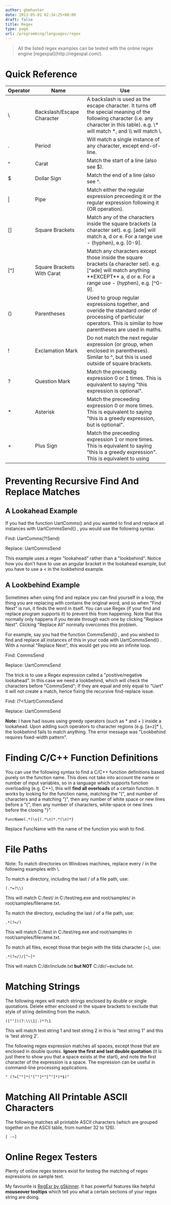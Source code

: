 ```yaml
---
author: gbmhunter
date: 2013-05-01 02:34:25+00:00
draft: false
title: Regex
type: page
url: /programming/languages/regex
---
```


<blockquote>All the listed regex examples can be tested with the online regex engine [regexpal](http://regexpal.com/).</blockquote>

# Quick Reference


<table>
    <thead>
        <tr>
            <th>Operator</th>
            <th>Name</th>
            <th>Use</th>
        </tr>
    </thead>
<tbody >
<tr >
<td >\
</td>

<td >Backslash/Escape Character
</td>

<td >A backslash is used as the escape character. It turns off the special meaning of the following character (i.e. any character in this table). e.g. \* will match *, and \\ will match \.
</td>
</tr>
<tr >

<td >.
</td>

<td >Period
</td>

<td >Will match a single instance of any character, except end-of-line.
</td>
</tr>
<tr >

<td >^
</td>

<td >Carat
</td>

<td >Match the start of a line (also see $).
</td>
</tr>
<tr >

<td >$
</td>

<td >Dollar Sign
</td>

<td >Match the end of a line (also see ^.
</td>
</tr>
<tr >

<td >|
</td>

<td >Pipe
</td>

<td >Match either the regular expression preceeding it or the regular expression following it (OR operation).
</td>
</tr>
<tr >

<td >[]
</td>

<td >Square Brackets
</td>

<td >Match any of the characters inside the square brackets (a character set). e.g. [ade] will match a, d or e. For a range use - (hyphen), e.g. [0-9].
</td>
</tr>
<tr >

<td >[^]
</td>

<td >Square Brackets With Carat
</td>

<td >Match any characters except those inside the square brackets (a character set). e.g. [^ade] will match anything **EXCEPT** a, d or e. For a range use - (hyphen), e.g. [^0-9].
</td>
</tr>
<tr >

<td >()
</td>

<td >Parentheses
</td>

<td >Used to group regular expressions together, and overide the standard order of processing of particular operators. This is similar to how parentheses are used in maths.
</td>
</tr>
<tr >

<td >!
</td>

<td >Exclamation Mark
</td>

<td >Do not match the next regular expression (or group, when enclosed in parentheses). Similar to ^, but this is used outside of square brackets.
</td>
</tr>
<tr >

<td >?
</td>

<td >Question Mark
</td>

<td >Match the preceedig expression 0 or 1 times. This is equivalent to saying "this expression is optional".
</td>
</tr>
<tr >

<td >*
</td>

<td >Asterisk
</td>

<td >Match the preceeding expression 0 or more times. This is equivalent to saying "this is a greedy expression, but is optional".
</td>
</tr>
<tr >

<td >+
</td>

<td >Plus Sign
</td>

<td >Match the preceeding expression 1 or more times. This is equivalent to saying "this is a greedy expression". This is equivalent to using
</td>
</tr>
</tbody>
</table>


# Preventing Recursive Find And Replace Matches

## A Lookahead Example

If you had the function UartComms() and you wanted to find and replace all instances with UartCommsSend() , you would use the following syntax:
    
Find: UartComms(?!Send)
    
Replace: UartCommsSend
    
This example uses a regex "lookahead" rather than a "lookbehind". Notice how you don't have to use an angular bracket in the lookahead example, but you have to use a < in the lookbehind example.

## A Lookbehind Example

Sometimes when using find and replace you can find yourself in a loop, the thing you are replacing with contains the original word, and so when "Find Next" is run, it finds the word in itself. You can use Regex (if your find and replace program supports it) to prevent this from happening. Note that this normally only happens if you iterate through each one by clicking "Replace Next". Clicking "Replace All" normally overcomes this problem.

For example, say you had the function CommsSend() , and you wished to find and replace all instances of this in your code with UartCommsSend() . With a normal "Replace Next", this would get you into an infinite loop.

Find: CommsSend

Replace: UartCommsSend
    
The trick is to use a Regex expression called a  "positive/negative lookahead". In this case we need a lookbehind, which will check the characters before "CommsSend"; If they are equal and only equal to "Uart" it will not create a match, hence fixing the recursive find-replace issue.

Find: (?<!Uart)CommsSend
    
Replace: UartCommsSend

**Note:** I have had issues using greedy operators (such as * and + ) inside a lookahead. Upon adding such operators to character regions (e.g. [a=z]* ), the lookbehind fails to match anything. The error message was "Lookbehind requires fixed-width pattern".

# Finding C/C++ Function Definitions

You can use the following syntax to find a C/C++ function definitions based purely on the function name. This does not take into account the name or number of input variables, so in a language which supports function overloading (e.g. C++), this will **find all overloads** of a certain function. It works by looking for the function name, matching the "(", and number of characters and a matching ")", then any number of white space or new lines before a "{", then any number of characters, white-space or new lines before the closing "}".

```    
FuncName(.*)\s{(.*\n)*.*(\n)*}
```

Replace FuncName with the name of the function you wish to find.

# File Paths

Note: To match directories on Windows machines, replace every / in the following examples with \\.

To match a directory, including the last / of a file path, use:

```    
(.*=?\\)
```    

This will match C:/test/ in C:/test/reg.exe and root/samples/ in root/samples/filename.txt.

To match the directory, excluding the last / of a file path, use:

```    
.*(?=/)
```    

This will match C:/test in C:/test/reg.exe and root/samples in root/samples/filename.txt.

To match all files, except those that begin with the tilda character (~), use:

```    
.*(?=/)/[^~]*
```    

This will match C:/dir/include.txt **but NOT** C:/dir/~exclude.txt.

# Matching Strings

The following regex will match strings enclosed by double or single quotations. Delete either enclosed in the square brackets to exclude that style of string delimiting from the match.

```    
(["'])(?:\\\1|.)*?\1
```    

This will match test string 1 and test string 2 in this is "test string 1" and this is 'test string 2'.

The following regex expression matches all spaces, except those that are enclosed in double quotes. **Ignore the first and last double quotation** (it is just there to show you that a space exists at the start), and note the first character of the expression is a space. The expression can be useful in command-line processing applications.

```    
" (?=[^"]*("[^"]*"[^"]*)*$)"
```    

# Matching All Printable ASCII Characters

The following matches all printable ASCII characters (which are grouped together on the ASCII table, from number 32 to 126).

```    
[ -~]
```

# Online Regex Testers

Plenty of online regex testers exist for testing the matching of regex expressions on sample text.

My favourite is [RegExr by gSkinner](http://gskinner.com/RegExr/). It has powerful features like helpful **mouseover tooltips** which tell you what a certain sections of your regex string are doing.
